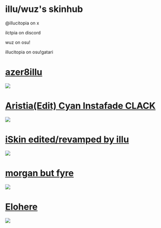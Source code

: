 # illu/wuz's skinhub
@illucitopia on x

ilctpia on discord

wuz on osu!

illucitopia on osu!gatari
# [azer8illu](https://www.mediafire.com/file/29oc302e7957vxj/%2523azer8illu.osk/file)
![](https://github.com/user-attachments/assets/a5fd02af-cb56-40a4-99f9-4a32dd8199d9)

# [Aristia(Edit) Cyan Instafade CLACK](https://www.mediafire.com/file/ed0g1npg4cp9svi/Aristia%2528Edit%2529_Cyan_Instafade_CLACK.osk/file)
![](https://github.com/user-attachments/assets/d4dd8531-3d58-406d-816e-d399e4365bd5)

# [iSkin edited/revamped by illu](https://www.mediafire.com/file/h9d6nsmx54tzj3m/iSkin_editedrevamped_by_illu.osk/file)
![](https://github.com/user-attachments/assets/2d4a1047-97bd-45fd-8c71-a197ba36ef7d)

# [morgan but fyre](https://www.mediafire.com/file/k49k8gan839gb9c/morgan_but_fyre.osk/file)
![](https://github.com/user-attachments/assets/9a85163f-582a-4880-a709-9f31f6e8eb9e)

# [Elohere](https://www.mediafire.com/file/z2nt9u6gb4qpgpr/Ralidea_%2528elohere%2529.osk/file)
![](https://github.com/user-attachments/assets/22e3c2f7-ec7f-43d2-b45e-4b436cafa05b)
